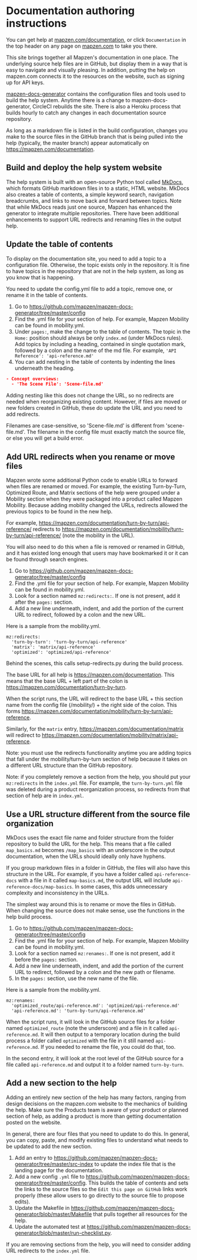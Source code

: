 # Documentation authoring instructions

You can get help at [mapzen.com/documentation](https://mapzen.com/documentation/), or click `Documentation` in the top header on any page on [mapzen.com](https://mapzen.com) to take you there.

This site brings together all Mapzen's documentation in one place. The underlying source help files are in GitHub, but display them in a way that is easy to navigate and visually pleasing. In addition, putting the help on mapzen.com connects it to the resources on the website, such as signing up for API keys.

[mapzen-docs-generator](https://github.com/mapzen/mapzen-docs-generator) contains the configuration files and tools used to build the help system. Anytime there is a change to mapzen-docs-generator, CircleCI rebuilds the site. There is also a Heroku process that builds hourly to catch any changes in each documentation source repository.

As long as a markdown file is listed in the build configuration, changes you make to the source files in the GitHub branch that is being pulled into the help (typically, the master branch) appear automatically on https://mapzen.com/documentation.

## Build and deploy the help system website

The help system is built with an open-source Python tool called [MkDocs](http://www.mkdocs.org/), which formats GitHub markdown files in to a static, HTML website. MkDocs also creates a table of contents, a simple keyword search, navigation breadcrumbs, and links to move back and forward between topics. Note that while MkDocs reads just one source, Mapzen has enhanced the generator to integrate multiple repositories. There have been additional enhancements to support URL redirects and renaming files in the output help.

## Update the table of contents

To display on the documentation site, you need to add a topic to a configuration file. Otherwise, the topic exists only in the repository. It is fine to have topics in the repository that are not in the help system, as long as you know that is happening.

You need to update the config.yml file to add a topic, remove one, or rename it in the table of contents.

1. Go to https://github.com/mapzen/mapzen-docs-generator/tree/master/config
2. Find the .yml file for your section of help. For example, Mapzen Mobility can be found in mobility.yml.
3. Under `pages:`, make the change to the table of contents. The topic in the `Home:` position should always be only `index.md` (under MkDocs rules). Add topics by including a heading, contained in single quotation mark, followed by a colon and the name of the md file. For example, `'API Reference': 'api-reference.md'`
4. You can add nesting in the table of contents by indenting the lines underneath the heading. 
```json
- Concept overviews:
  - 'The Scene File': 'Scene-file.md'
```

Adding nesting like this does not change the URL, so no redirects are needed when reorganizing existing content. However, if files are moved or new folders created in GitHub, these do update the URL and you need to add redirects.

Filenames are case-sensitive, so 'Scene-file.md' is different from 'scene-file.md'. The filename in the config file must exactly match the source file, or else you will get a build error.

## Add URL redirects when you rename or move files

Mapzen wrote some additional Python code to enable URLs to forward when files are renamed or moved. For example, the existing Turn-by-Turn, Optimized Route, and Matrix sections of the help were grouped under a Mobility section when they were packaged into a product called Mapzen Mobility. Because adding mobility changed the URLs, redirects allowed the previous topics to be found in the new help.

For example, https://mapzen.com/documentation/turn-by-turn/api-reference/ redirects to https://mapzen.com/documentation/mobility/turn-by-turn/api-reference/ (note the mobility in the URL).

You will also need to do this when a file is removed or renamed in GitHub, and it has existed long enough that users may have bookmarked it or it can be found through search engines.

1. Go to https://github.com/mapzen/mapzen-docs-generator/tree/master/config
2. Find the .yml file for your section of help. For example, Mapzen Mobility can be found in mobility.yml.
3. Look for a section named `mz:redirects:`. If one is not present, add it after the `pages:` section.
4. Add a new line underneath, indent, and add the portion of the current URL to redirect, followed by a colon and the new URL.

Here is a sample from the mobility.yml.

```
mz:redirects:
  'turn-by-turn': 'turn-by-turn/api-reference'
  'matrix': 'matrix/api-reference'
  'optimized': 'optimized/api-reference'
```

Behind the scenes, this calls setup-redirects.py during the build process.

The base URL for all help is https://mapzen.com/documentation.
This means that the base URL + left part of the colon is https://mapzen.com/documentation/turn-by-turn.

When the script runs, the URL will redirect to the base URL + this section name from the config file (/mobility/) + the right side of the colon. This forms https://mapzen.com/documentation/mobility/turn-by-turn/api-reference.

Similarly, for the `matrix` entry, https://mapzen.com/documentation/matrix will redirect to https://mapzen.com/documentation/mobility/matrix/api-reference.

Note: you must use the redirects functionality anytime you are adding topics that fall under the mobility/turn-by-turn section of help because it takes on a different URL structure than the GitHub repository.

Note: if you completely remove a section from the help, you should put your `mz:redirects` in the `index.yml` file. For example, the `turn-by-turn.yml` file was deleted during a product reorganization process, so redirects from that section of help are in `index.yml`.

## Use a URL structure different from the source file organization

MkDocs uses the exact file name and folder structure from the folder repository to build the URL for the help. This means that a file called `map_basics.md` becomes `/map_basics` with an underscore in the output documentation, when the URLs should ideally only have hyphens.

If you group markdown files in a folder in GitHub, the files will also have this structure in the URL. For example, if you have a folder called `api-reference-docs` with a file in it called `map-basics.md`, the output URL will include `api-reference-docs/map-basics`. In some cases, this adds unnecessary complexity and inconsistency in the URLs.

The simplest way around this is to rename or move the files in GitHub. When changing the source does not make sense, use the functions in the help build process.

1. Go to https://github.com/mapzen/mapzen-docs-generator/tree/master/config
2. Find the .yml file for your section of help. For example, Mapzen Mobility can be found in mobility.yml.
3. Look for a section named `mz:renames:`. If one is not present, add it before the `pages:` section.
4. Add a new line underneath, indent, and add the portion of the current URL to redirect, followed by a colon and the new path or filename.
5. In the `pages:` section, use the new name of the file.

Here is a sample from the mobility.yml.

```
mz:renames:
  'optimized_route/api-reference.md': 'optimized/api-reference.md'
  'api-reference.md': 'turn-by-turn/api-reference.md'
```

When the script runs, it will look in the GitHub source files for a folder named `optimized_route` (note the underscore) and a file in it called `api-reference.md`. It will then output to a temporary location during the build process a folder called `optimized` with the file in it still named `api-reference.md`. If you needed to rename the file, you could do that, too.

In the second entry, it will look at the root level of the GitHub source for a file called `api-reference.md` and output it to a folder named `turn-by-turn`.

## Add a new section to the help

Adding an entirely new section of the help has many factors, ranging from design decisions on the mapzen.com website to the mechanics of building the help. Make sure the Products team is aware of your product or planned section of help, as adding a product is more than getting documentation posted on the website.

In general, there are four files that you need to update to do this. In general, you can copy, paste, and modify existing files to understand what needs to be updated to add the new section.

1. Add an entry to https://github.com/mapzen/mapzen-docs-generator/tree/master/src-index to update the index file that is the landing page for the documentation.
2. Add a new config `.yml` file to https://github.com/mapzen/mapzen-docs-generator/tree/master/config. This builds the table of contents and sets the links to the source files so the `Edit this page on GitHub` links work properly (these allow users to go directly to the source file to propose edits).
3. Update the Makefile in https://github.com/mapzen/mapzen-docs-generator/blob/master/Makefile that pulls together all resources for the help.
4. Update the automated test at https://github.com/mapzen/mapzen-docs-generator/blob/master/run-checklist.py.

If you are removing sections from the help, you will need to consider adding URL redirects to the `index.yml` file.

